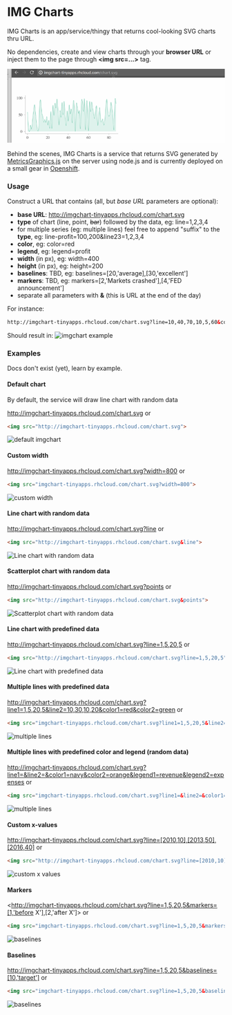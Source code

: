 # IMG Charts

IMG Charts is an app/service/thingy that returns cool-looking SVG charts thru URL.

No dependencies, create and view charts through your **browser URL** or inject them
to the page through **&lt;img src=...&gt;** tag.


![live-example](images/imgchart-usage.gif "imgchart example")


Behind the scenes, IMG Charts is a service that returns SVG generated by
[MetricsGraphics.js](http://metricsgraphicsjs.org/) on the server using node.js and is currently
deployed on a small gear in [Openshift](https://openshift.redhat.com).

### Usage

Construct a URL that contains (all, but _base URL_ parameters are optional):
- **base URL**: http://imgchart-tinyapps.rhcloud.com/chart.svg
- **type** of chart (line, point, ~~bar~~) followed by the data, eg: line=1,2,3,4
- for multiple series (eg: multiple lines) feel free to append "suffix" to the **type**, eg: line-profit=100,200&line23=1,2,3,4
- **color**, eg: color=red
- **legend**, eg: legend=profit
- **width** (in px), eg: width=400
- **height** (in px), eg: height=200
- **baselines**: TBD, eg: baselines=[20,'average],[30,'excellent']
- **markers**: TBD, eg: markers=[2,'Markets crashed'],[4,'FED announcement']
- separate all parameters with **&** (this is URL at the end of the day)

For instance:


```html
http://imgchart-tinyapps.rhcloud.com/chart.svg?line=10,40,70,10,5,60&color=green&legend=profit&width=800&height=200&baselines=[20,'average'],[80,'excellent']&markers=[2,'Markets crashed'],[4,'FED announcement']
```
Should result in:
![imgchart example](<http://imgchart-tinyapps.rhcloud.com/chart.svg?line=10,40,70,10,5,60&color=green&legend=profit&width=800&height=200&baselines=[20,'average'],[80,'excellent']&markers=[2,'Markets crashed'],[4,'FED announcement']> "imgchart example")


### Examples

Docs don't exist (yet), learn by example.

#### Default chart
By default, the service will draw line chart with random data

http://imgchart-tinyapps.rhcloud.com/chart.svg
or
```html
<img src="http://imgchart-tinyapps.rhcloud.com/chart.svg">
```

![default imgchart](http://imgchart-tinyapps.rhcloud.com/chart.svg "default imgchart with random data")

#### Custom width
<http://imgchart-tinyapps.rhcloud.com/chart.svg?width=800>
or
```html
<img src="imgchart-tinyapps.rhcloud.com/chart.svg?width=800">
```

![custom width](<http://imgchart-tinyapps.rhcloud.com/chart.svg?width=800> "custom width")

#### Line chart with random data

http://imgchart-tinyapps.rhcloud.com/chart.svg?line
or
```html
<img src="http://imgchart-tinyapps.rhcloud.com/chart.svg&line">
```

![Line chart with random data](//imgchart-tinyapps.rhcloud.com/chart.svg?line "Line chart with random data")


#### Scatterplot chart with random data

http://imgchart-tinyapps.rhcloud.com/chart.svg?points
or
```html
<img src="http://imgchart-tinyapps.rhcloud.com/chart.svg&points">
```

![Scatterplot chart with random data](//imgchart-tinyapps.rhcloud.com/chart.svg?points "Scatterplot chart with random data")



#### Line chart with predefined data
http://imgchart-tinyapps.rhcloud.com/chart.svg?line=1,5,20,5
or
```html
<img src="http://imgchart-tinyapps.rhcloud.com/chart.svg?line=1,5,20,5">
```

![Line chart with predefined data](//imgchart-tinyapps.rhcloud.com/chart.svg?line=1,5,20,5 "Line chart with predefined data")


#### Multiple lines with predefined data
http://imgchart-tinyapps.rhcloud.com/chart.svg?line1=1,5,20,5&line2=10,30,10,20&color1=red&color2=green
or
```html
<img src="imgchart-tinyapps.rhcloud.com/chart.svg?line1=1,5,20,5&line2=10,30,10,20">
```

![multiple lines](//imgchart-tinyapps.rhcloud.com/chart.svg?line1=1,5,20,5&line2=10,30,10,20 "multiple lines")


#### Multiple lines with predefined color and legend (random data)
http://imgchart-tinyapps.rhcloud.com/chart.svg?line1=&line2=&color1=navy&color2=orange&legend1=revenue&legend2=expenses
or
```html
<img src="imgchart-tinyapps.rhcloud.com/chart.svg?line1=&line2=&color1=navy&color2=salmon&legend1=revenue&legend2=expenses">
```

![multiple lines](//imgchart-tinyapps.rhcloud.com/chart.svg?line1=&line2=&color1=salmon&color2=teal&legend1=revenue&legend2=expenses "multiple lines with colors and legend")

#### Custom x-values
<http://imgchart-tinyapps.rhcloud.com/chart.svg?line=[2010,10],[2013,50],[2016,40]>
or
```html
<img src="http://imgchart-tinyapps.rhcloud.com/chart.svg?line=[2010,10],[2013,50],[2016,40]">
```

![custom x values](<//imgchart-tinyapps.rhcloud.com/chart.svg?line=[2010,10],[2013,50],[2016,40]> "custom x values")

#### Markers
<http://imgchart-tinyapps.rhcloud.com/chart.svg?line=1,5,20,5&markers=[1,'before X'],[2,'after X']>
or
```html
<img src="imgchart-tinyapps.rhcloud.com/chart.svg?line=1,5,20,5&markers=[1,'before X'],[2,'after X']">
```

![baselines](<http://imgchart-tinyapps.rhcloud.com/chart.svg?line=1,5,20,5&markers=[1,'before X'],[2,'after X']> "markers")

#### Baselines
<http://imgchart-tinyapps.rhcloud.com/chart.svg?line=1,5,20,5&baselines=[10,'target']>
or
```html
<img src="imgchart-tinyapps.rhcloud.com/chart.svg?line=1,5,20,5&baselines=[10,'target']">
```

![baselines](<http://imgchart-tinyapps.rhcloud.com/chart.svg?line=1,5,20,5&baselines=[10,'target']> "baselines")




